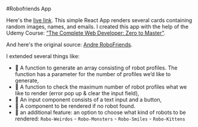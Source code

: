 #Robofriends App

Here's the [live link](https://robofriends.heriyanto.dev).
This simple React App renders several cards containing random images, names, and emails. I created this app with the help of the Udemy Course: [“The Complete Web Developer: Zero to Master”](https://www.udemy.com/course/the-complete-web-developer-zero-to-mastery/).

And here's the original source: [Andre RoboFriends](https://github.com/aneagoie/robofriends).

I extended several things like:
* 🔵 A function to generate an array consisting of robot profiles. The function has a parameter for the number of profiles we’d like to generate,
* 🔵 A function to check the maximum number of robot profiles what we like to render (error pop up & clear the input field),
* 🔵 An input component consists of a text input and a button,
* 🔵 A component to be rendered if no robot found.
* 🔵 an additional feature: an option to choose what kind of robots to be rendered: `Robo-Weirdos` - `Robo-Monsters` - `Robo-Smiles` - `Robo-Kittens`
